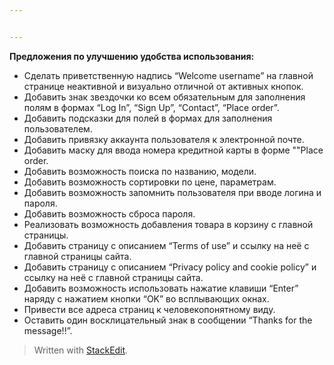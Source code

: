 ```yaml
---


---
```


<p><strong>Предложения по улучшению удобства использования:</strong></p>
<ul>
<li>Сделать приветственную надпись “Welcome username” на главной странице неактивной и визуально отличной от активных кнопок.</li>
<li>Добавить знак звездочки ко всем обязательным для заполнения полям в формах “Log In”, “Sign Up”, “Contact”, “Place order”.</li>
<li>Добавить подсказки для полей в формах для заполнения пользователем.</li>
<li>Добавить привязку аккаунта пользователя к электронной почте.</li>
<li>Добавить маску для ввода номера кредитной карты в форме ""Place order.</li>
<li>Добавить возможность поиска по названию, модели.</li>
<li>Добавить возможность сортировки по цене, параметрам.</li>
<li>Добавить возможность запомнить пользователя при вводе логина и пароля.</li>
<li>Добавить возможность сброса пароля.</li>
<li>Реализовать возможность добавления товара в корзину с главной страницы.</li>
<li>Добавить страницу с описанием “Terms of use” и ссылку на неё с главной страницы сайта.</li>
<li>Добавить страницу с описанием “Privacy policy and cookie policy” и ссылку на неё с главной страницы сайта.</li>
<li>Добавить возможность использовать нажатие клавиши “Enter” наряду с нажатием кнопки “OK” во всплывающих окнах.</li>
<li>Привести все адреса страниц к человекопонятному виду.</li>
<li>Оставить один восклицательный знак в сообщении “Thanks for the message!!”.</li>
</ul>
<blockquote>
<p>Written with <a href="https://stackedit.io/">StackEdit</a>.</p>
</blockquote>

